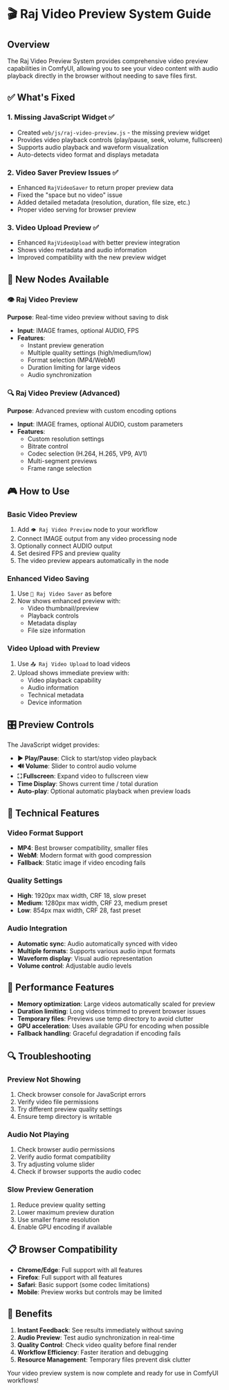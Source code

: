 # 🎬 Raj Video Preview System Guide

## Overview
The Raj Video Preview System provides comprehensive video preview capabilities in ComfyUI, allowing you to see your video content with audio playback directly in the browser without needing to save files first.

## ✅ What's Fixed

### 1. **Missing JavaScript Widget** ✅
- Created `web/js/raj-video-preview.js` - the missing preview widget
- Provides video playback controls (play/pause, seek, volume, fullscreen)
- Supports audio playback and waveform visualization
- Auto-detects video format and displays metadata

### 2. **Video Saver Preview Issues** ✅  
- Enhanced `RajVideoSaver` to return proper preview data
- Fixed the "space but no video" issue
- Added detailed metadata (resolution, duration, file size, etc.)
- Proper video serving for browser preview

### 3. **Video Upload Preview** ✅
- Enhanced `RajVideoUpload` with better preview integration  
- Shows video metadata and audio information
- Improved compatibility with the new preview widget

## 🎯 New Nodes Available

### 👁️ Raj Video Preview
**Purpose**: Real-time video preview without saving to disk
- **Input**: IMAGE frames, optional AUDIO, FPS
- **Features**: 
  - Instant preview generation
  - Multiple quality settings (high/medium/low)
  - Format selection (MP4/WebM)
  - Duration limiting for large videos
  - Audio synchronization

### 🔍 Raj Video Preview (Advanced)
**Purpose**: Advanced preview with custom encoding options
- **Input**: IMAGE frames, optional AUDIO, custom parameters
- **Features**:
  - Custom resolution settings  
  - Bitrate control
  - Codec selection (H.264, H.265, VP9, AV1)
  - Multi-segment previews
  - Frame range selection

## 🎮 How to Use

### Basic Video Preview
1. Add `👁️ Raj Video Preview` node to your workflow
2. Connect IMAGE output from any video processing node
3. Optionally connect AUDIO output 
4. Set desired FPS and preview quality
5. The video preview appears automatically in the node

### Enhanced Video Saving
1. Use `💾 Raj Video Saver` as before
2. Now shows enhanced preview with:
   - Video thumbnail/preview
   - Playback controls  
   - Metadata display
   - File size information

### Video Upload with Preview
1. Use `📤 Raj Video Upload` to load videos
2. Upload shows immediate preview with:
   - Video playback capability
   - Audio information
   - Technical metadata
   - Device information

## 🎛️ Preview Controls

The JavaScript widget provides:
- **▶️ Play/Pause**: Click to start/stop video playback
- **🔊 Volume**: Slider to control audio volume
- **⛶ Fullscreen**: Expand video to fullscreen view
- **Time Display**: Shows current time / total duration
- **Auto-play**: Optional automatic playback when preview loads

## 🔧 Technical Features

### Video Format Support
- **MP4**: Best browser compatibility, smaller files
- **WebM**: Modern format with good compression
- **Fallback**: Static image if video encoding fails

### Quality Settings
- **High**: 1920px max width, CRF 18, slow preset
- **Medium**: 1280px max width, CRF 23, medium preset  
- **Low**: 854px max width, CRF 28, fast preset

### Audio Integration
- **Automatic sync**: Audio automatically synced with video
- **Multiple formats**: Supports various audio input formats
- **Waveform display**: Visual audio representation
- **Volume control**: Adjustable audio levels

## 🚀 Performance Features

- **Memory optimization**: Large videos automatically scaled for preview
- **Duration limiting**: Long videos trimmed to prevent browser issues
- **Temporary files**: Previews use temp directory to avoid clutter
- **GPU acceleration**: Uses available GPU for encoding when possible
- **Fallback handling**: Graceful degradation if encoding fails

## 🔍 Troubleshooting

### Preview Not Showing
1. Check browser console for JavaScript errors
2. Verify video file permissions
3. Try different preview quality settings
4. Ensure temp directory is writable

### Audio Not Playing  
1. Check browser audio permissions
2. Verify audio format compatibility
3. Try adjusting volume slider
4. Check if browser supports the audio codec

### Slow Preview Generation
1. Reduce preview quality setting
2. Lower maximum preview duration
3. Use smaller frame resolution
4. Enable GPU encoding if available

## 📋 Browser Compatibility

- **Chrome/Edge**: Full support with all features
- **Firefox**: Full support with all features  
- **Safari**: Basic support (some codec limitations)
- **Mobile**: Preview works but controls may be limited

## 🎉 Benefits

1. **Instant Feedback**: See results immediately without saving
2. **Audio Preview**: Test audio synchronization in real-time
3. **Quality Control**: Check video quality before final render
4. **Workflow Efficiency**: Faster iteration and debugging
5. **Resource Management**: Temporary files prevent disk clutter

Your video preview system is now complete and ready for use in ComfyUI workflows!